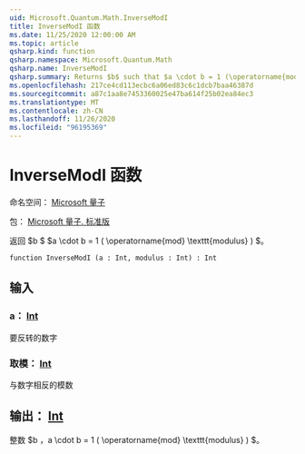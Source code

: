 ```yaml
---
uid: Microsoft.Quantum.Math.InverseModI
title: InverseModI 函数
ms.date: 11/25/2020 12:00:00 AM
ms.topic: article
qsharp.kind: function
qsharp.namespace: Microsoft.Quantum.Math
qsharp.name: InverseModI
qsharp.summary: Returns $b$ such that $a \cdot b = 1 (\operatorname{mod} \texttt{modulus})$.
ms.openlocfilehash: 217ce4cd113ecbc6a06ed83c6c1dcb7baa46387d
ms.sourcegitcommit: a87c1aa8e7453360025e47ba614f25b02ea84ec3
ms.translationtype: MT
ms.contentlocale: zh-CN
ms.lasthandoff: 11/26/2020
ms.locfileid: "96195369"
---
```

# <a name="inversemodi-function"></a>InverseModI 函数

命名空间： [Microsoft 量子](xref:Microsoft.Quantum.Math)

包： [Microsoft 量子. 标准版](https://nuget.org/packages/Microsoft.Quantum.Standard)


返回 $b $ $a \cdot b = 1 ( \operatorname{mod} \texttt{modulus} ) $。

```qsharp
function InverseModI (a : Int, modulus : Int) : Int
```


## <a name="input"></a>输入

### <a name="a--int"></a>a： [Int](xref:microsoft.quantum.lang-ref.int)

要反转的数字


### <a name="modulus--int"></a>取模： [Int](xref:microsoft.quantum.lang-ref.int)

与数字相反的模数



## <a name="output--int"></a>输出： [Int](xref:microsoft.quantum.lang-ref.int)

整数 $b $，$a \cdot b = 1 ( \operatorname{mod} \texttt{modulus} ) $。